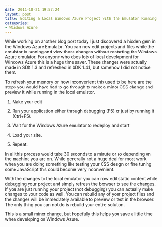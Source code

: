 ```yaml
---
date: 2011-10-21 19:57:24
layout: post
title: Editing a Local Windows Azure Project with the Emulator Running
categories:
- Windows Azure
---
```


While working on another blog post today I just discovered a hidden gem in the Windows Azure Emulator. You can now edit projects and files while the emulator is running and view these changes without restarting the Windows Azure emulator. For anyone who does lots of local development for Windows Azure this is a huge time saver. These changes were actually made in SDK 1.3 and refreshed in SDK 1.4.1, but somehow I did not notice them.

To refresh your memory on how inconvenient this used to be here are the steps you would have had to go through to make a minor CSS change and preview it while running in the local emulator.



	
  1. Make your edit

	
  2. Run your application either through debugging (F5) or just by running it (Ctrl+F5).

	
  3. Wait for the Windows Azure emulator to redeploy and start

	
  4. Load your site.

	
  5. Repeat.


In all this process would take 30 seconds to a minute or so depending on the machine you are on. While generally not a huge deal for most work, when you are doing something like testing your CSS design or fine tuning some JavaScript this could become very inconvenient.

With the changes to the local emulator you can now edit static content while debugging your project and simply refresh the browser to see the changes. If you are just running your project (not debugging) you can actually make changes to your code as well. You can rebuild any of your project files and the changes will be immediately available to preview or test in the browser. The only thing you can not do is rebuild your entire solution.

This is a small minor change, but hopefully this helps you save a little time when developing on Windows Azure.
